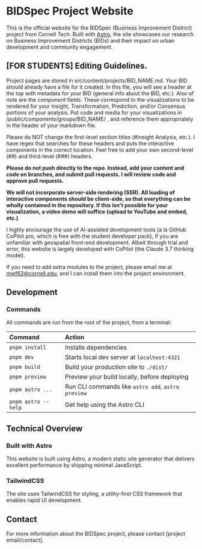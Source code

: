 # BIDSpec Project Website

This is the official website for the BIDSpec (Business Improvement District) project from Cornell Tech. Built with [Astro](https://astro.build/), the site showcases our research on Business Improvement Districts (BIDs) and their impact on urban development and community engagement.

## [FOR STUDENTS] Editing Guidelines. 

Project pages are stored in src/content/projects/BID_NAME.md. Your BID should already have a file for it created. In this file, you will see a header at the top with metadata for your BID (general info about the BID, etc.). Also of note are the *component* fields. These correspond to the visualizations to be rendered for your Insight, Transformation, Prediction, and/or Consensus portions of your analysis. Put code and media for your visualizations in /public/components/groups/BID_NAME/ , and reference them appropriately in the header of your markdown file. 

Please do NOT change the first-level section titles (#Insight Analysis, etc.). I have regex that searches for these headers and puts the interactive components in the correct location. Feel free to add your own second-level (##) and third-level (###) headers. 

**Please do not push directly to the repo. Instead, add your content and code on branches, and submit pull requests. I will review code and approve pull requests.** 

**We will not incorporate server-side rendering (SSR). All loading of interactive components should be client-side, so that everything can be wholly contained in the repository. If this isn't possible for your visualization, a video demo will suffice (upload to YouTube and embed, etc.)**

I highly encourage the use of AI-assisted development tools (a la GitHub CoPilot pro, which is free with the student developer pack), if you are unfamiliar with geospatial front-end development. Albeit through trial and error, this website is largely developed with CoPilot (the Claude 3.7 thinking model). 

If you need to add extra modules to the project, please email me at mwf62@cornell.edu, and I can install them into the project environment.

## Development

### Commands

All commands are run from the root of the project, from a terminal:

| Command               | Action                                             |
| :-------------------- | :------------------------------------------------- |
| `pnpm install`        | Installs dependencies                              |
| `pnpm dev`            | Starts local dev server at `localhost:4321`        |
| `pnpm build`          | Build your production site to `./dist/`            |
| `pnpm preview`        | Preview your build locally, before deploying       |
| `pnpm astro ...`      | Run CLI commands like `astro add`, `astro preview` |
| `pnpm astro --help`   | Get help using the Astro CLI                       |

## Technical Overview

### Built with Astro

This website is built using Astro, a modern static site generator that delivers excellent performance by shipping minimal JavaScript.

### TailwindCSS

The site uses TailwindCSS for styling, a utility-first CSS framework that enables rapid UI development.

## Contact

For more information about the BIDSpec project, please contact [project email/contact].
